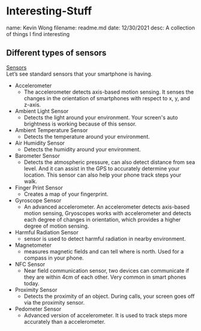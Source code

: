 # Interesting-Stuff
name: Kevin Wong
filename: readme.md
date: 12/30/2021
desc: A collection of things I find interesting

## Different types of sensors
[Sensors](https://medium.com/jay-tillu/mobile-sensors-the-components-that-make-our-smartphones-smarter-4174a7a2bfc3)\
Let’s see standard sensors that your smartphone is having.
* Accelerometer
  * The accelerometer detects axis-based motion sensing. It senses the changes in the orientation of smartphones with respect to x, y, and z-axis. 
* Ambient Light Sensor
  * Detects the light around your environment. Your screen's auto brightness is working because of this sensor. 
* Ambient Temperature Sensor
  * Detects the temperature around your environment.
* Air Humidity Sensor
  * Detects the humidity around your environment.
* Barometer Sensor
  * Detects the atmospheric pressure, can also detect distance from sea level. And it can assist in the GPS to accurately determine your location. This sensor can also help your phone track steps your walk.
* Finger Print Sensor
  * Creates a map of your fingerprint.
* Gyroscope Sensor
  * An advanced accelerometer. An accelerometer detects axis-based motion sensing, Gryoscopes works with accelerometer and detects each degree of changes in orientation, which provides a higher degree of motion sensing.
* Harmful Radiation Sensor
  * sensor is used to detect harmful radiation in nearby environment.
* Magnetometer
  * measures magnetic fields and can tell where is north. Used for a compass in your phone. 
* NFC Sensor
  * Near field communication sensor, two devices can communicate if they are within 4cm of each other. Very common in smart phones today. 
* Proximity Sensor
  * Detects the proximity of an object. During calls, your screen goes off via the proximity sensor.
* Pedometer Sensor 
  * Advanced version of accelerometer. It is used to track steps more accurately than a accelerometer.
